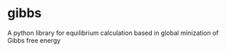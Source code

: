 # gibbs
A python library for equilibrium calculation based in global minization of Gibbs free energy

